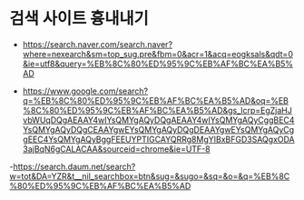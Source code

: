 # 검색 사이트 흉내내기

- https://search.naver.com/search.naver?where=nexearch&sm=top_sug.pre&fbm=0&acr=1&acq=eogksals&qdt=0&ie=utf8&query=%EB%8C%80%ED%95%9C%EB%AF%BC%EA%B5%AD

- https://www.google.com/search?q=%EB%8C%80%ED%95%9C%EB%AF%BC%EA%B5%AD&oq=%EB%8C%80%ED%95%9C%EB%AF%BC%EA%B5%AD&gs_lcrp=EgZjaHJvbWUqDQgAEAAY4wIYsQMYgAQyDQgAEAAY4wIYsQMYgAQyCggBEC4YsQMYgAQyDQgCEAAYgwEYsQMYgAQyDQgDEAAYgwEYsQMYgAQyCggEEC4YsQMYgAQyBggFEEUYPTIGCAYQRRg8MgYIBxBFGD3SAQgxODA3ajBqN6gCALACAA&sourceid=chrome&ie=UTF-8

-https://search.daum.net/search?w=tot&DA=YZR&t__nil_searchbox=btn&sug=&sugo=&sq=&o=&q=%EB%8C%80%ED%95%9C%EB%AF%BC%EA%B5%AD
